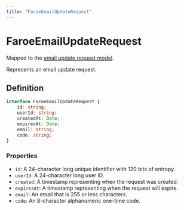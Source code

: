 ```yaml
---
title: "FaroeEmailUpdateRequest"
---
```


# FaroeEmailUpdateRequest

Mapped to the [email update request model](/api-reference/rest/models/email-update-request).

Represents an email update request.

## Definition

```ts
interface FaroeEmailUpdateRequest {
	id: string;
	userId: string;
	createdAt: Date;
	expiresAt: Date;
	email: string;
	code: string;
}
```

### Properties

- `id`: A 24-character long unique identifier with 120 bits of entropy.
- `userId`: A 24-character long user ID.
- `created`: A timestamp representing when the request was created.
- `expiresAt`: A timestamp representing when the request will expire.
- `email`: An email that is 255 or less characters.
- `code`: An 8-character alphanumeric one-time code.
